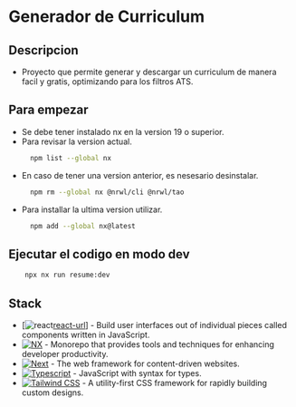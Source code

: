 # Generador de Curriculum 

## Descripcion
 - Proyecto que permite generar y descargar un curriculum de manera facil y gratis, optimizando para los filtros ATS.

## Para empezar
  - Se debe tener instalado nx en la version 19 o superior.
  - Para revisar la version actual.
    ```sh
      npm list --global nx
    ```
  - En caso de tener una version anterior, es nesesario desinstalar.
    ```sh
      npm rm --global nx @nrwl/cli @nrwl/tao
    ```
  - Para installar la ultima version utilizar.
    ```sh
      npm add --global nx@latest
    ```
  ## Ejecutar el codigo en modo dev
  ```sh
      npx nx run resume:dev
  ```

##  Stack

- [![react][react-badge][react-url]] - Build user interfaces out of individual pieces called components written in JavaScript.
- [![NX][nx-badge]][nx-url] -  Monorepo that provides tools and techniques for enhancing developer productivity. 
- [![Next][next-badge]][next-url] - The web framework for content-driven websites.
- [![Typescript][typescript-badge]][typescript-url] - JavaScript with syntax for types.
- [![Tailwind CSS][tailwind-badge]][tailwind-url]  - A utility-first CSS framework for rapidly building custom designs.

[react-url]:https://es.react.dev/
[nx-url]: https://nx.dev/
[next-url]:https://nextjs.org/
[typescript-url]: https://www.typescriptlang.org/
[tailwind-url]: https://tailwindcss.com/

[react-badge]: https://img.shields.io/badge/react-%2320232a.svg?style=for-the-badge&logo=react&logoColor=%2361DAFB
[nx-badge]:https://img.shields.io/badge/nx-143055?style=for-the-badge&logo=nx&logoColor=blue
[next-badge]:https://img.shields.io/badge/Next-black?style=for-the-badge&logo=next.js&logoColor=blue
[typescript-badge]: https://img.shields.io/badge/Typescript-007ACC?style=for-the-badge&logo=typescript&logoColor=white&color=blue
[tailwind-badge]: https://img.shields.io/badge/Tailwind-ffffff?style=for-the-badge&logo=tailwindcss&logoColor=38bdf8
